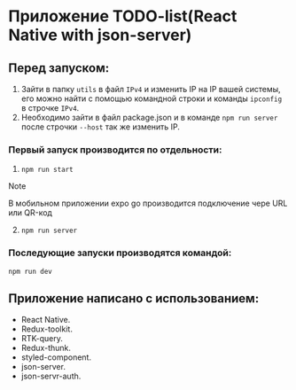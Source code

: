 # Приложение TODO-list(React Native with json-server)

## Перед запуском:
1. Зайти в папку ```utils``` в файл ```IPv4``` и изменить IP на IP вашей системы, его можно найти с помощью командной строки и команды ```ipconfig``` в строчке ```IPv4```.
2. Необходимо зайти в файл package.json и в команде ```npm run server``` после строчки ```--host``` так же изменить IP.

### Первый запуск производится по отдельности:
1. ```npm run start```
> [!Note]
> В мобильном приложении expo go производится подключение чере URL или QR-код
2. ```npm run server```

### Последующие запуски производятся командой:
```npm run dev```

## Приложение написано с использованием:
* React Native.
* Redux-toolkit.
* RTK-query.
* Redux-thunk.
* styled-component.
* json-server.
* json-servr-auth.

